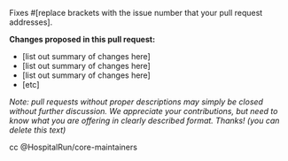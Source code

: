 Fixes #[replace brackets with the issue number that your pull request addresses].

**Changes proposed in this pull request:**
- [list out summary of changes here]
- [list out summary of changes here]
- [list out summary of changes here]
- [etc]

*Note: pull requests without proper descriptions may simply be closed without further discussion. We appreciate your contributions, but need to know what you are offering in clearly described format. Thanks! (you can delete this text)*

cc @HospitalRun/core-maintainers
